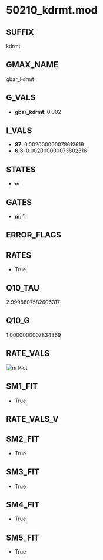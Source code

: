 # 50210_kdrmt.mod

## SUFFIX

kdrmt

## GMAX_NAME

gbar_kdrmt

## G_VALS

- **gbar_kdrmt**: 0.002

## I_VALS

- **37**: 0.002000000078612619
- **6.3**: 0.002000000073802316

## STATES

- m

## GATES

- **m**: 1

## ERROR_FLAGS


## RATES

- True

## Q10_TAU

2.9998807582606317

## Q10_G

1.0000000007834369

## RATE_VALS

![m Plot](/Users/pbozelos/Dropbox/icg-Chai-Panos/supermodels/output_markdown_files/K/50210_kdrmt.mod/images/m.png)

## SM1_FIT

- True

## RATE_VALS_V

## SM2_FIT

- True

## SM3_FIT

- True

## SM4_FIT

- True

## SM5_FIT

- True

